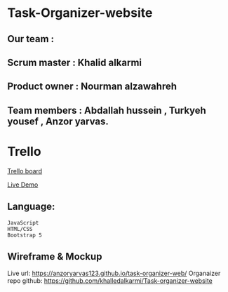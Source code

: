 # Task-Organizer-website
## Our team :
## Scrum master : Khalid alkarmi
## Product owner : Nourman alzawahreh
## Team members : Abdallah hussein , Turkyeh yousef , Anzor yarvas.
# Trello 
[Trello board](https://trello.com/b/p96CV7SC/task-organizer-website)

[Live Demo](https://github.com/Task-Organizer-web/task-organizer-web)

## Language:
    JavaScript
    HTML/CSS
    Bootstrap 5 


## Wireframe & Mockup


Live url: https://anzoryarvas123.github.io/task-organizer-web/
Organaizer repo github: https://github.com/khalledalkarmi/Task-organizer-website
